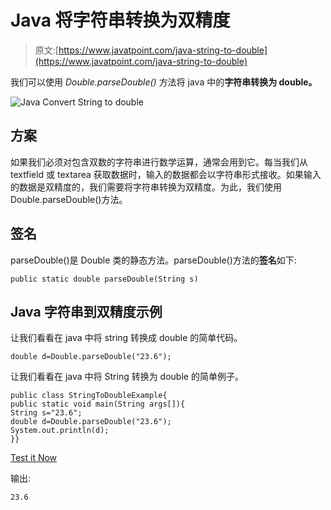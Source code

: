 # Java 将字符串转换为双精度

> 原文:[https://www.javatpoint.com/java-string-to-double](https://www.javatpoint.com/java-string-to-double)

我们可以使用 *Double.parseDouble()* 方法将 java 中的**字符串转换为 double。**

![Java Convert String to double](../Images/db2c4f69f803d3d26bb6e69ac062f17e.png)

## 方案

如果我们必须对包含双数的字符串进行数学运算，通常会用到它。每当我们从 textfield 或 textarea 获取数据时，输入的数据都会以字符串形式接收。如果输入的数据是双精度的，我们需要将字符串转换为双精度。为此，我们使用 Double.parseDouble()方法。

## 签名

parseDouble()是 Double 类的静态方法。parseDouble()方法的**签名**如下:

```
public static double parseDouble(String s)

```

## Java 字符串到双精度示例

让我们看看在 java 中将 string 转换成 double 的简单代码。

```
double d=Double.parseDouble("23.6");

```

让我们看看在 java 中将 String 转换为 double 的简单例子。

```
public class StringToDoubleExample{
public static void main(String args[]){
String s="23.6";
double d=Double.parseDouble("23.6");
System.out.println(d);
}}

```

[Test it Now](https://www.javatpoint.com/opr/test.jsp?filename=StringToDoubleExample)

输出:

```
23.6

```